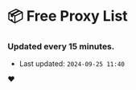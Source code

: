 # :package: Free Proxy List
### Updated every 15 minutes.

- Last updated: `2024-09-25 11:40`

:heart:

